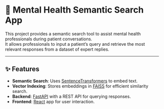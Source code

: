 # 🧠 Mental Health Semantic Search App

This project provides a semantic search tool to assist mental health professionals during patient conversations.  
It allows professionals to input a patient’s query and retrieve the most relevant responses from a dataset of expert replies.

---

## ✨ Features
- **Semantic Search**: Uses [SentenceTransformers](https://www.sbert.net/) to embed text.
- **Vector Indexing**: Stores embeddings in [FAISS](https://faiss.ai) for efficient similarity search.
- **Backend**: [FastAPI](https://fastapi.tiangolo.com/) with a REST API for querying responses.
- **Frontend**: [React](https://react.dev/) app for user interaction.
